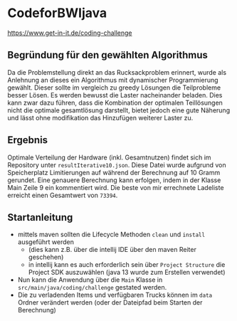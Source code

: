 # CodeforBWIjava


https://www.get-in-it.de/coding-challenge

## Begründung für den gewählten Algorithmus
Da die Problemstellung direkt an das Rucksackproblem erinnert, wurde als Anlehnung an dieses ein Algorithmus 
mit dynamischer Programmierung gewählt. Dieser sollte im vergleich zu greedy Lösungen die Teilprobleme besser Lösen.
Es werden bewusst die Laster nacheinander beladen.
Dies kann zwar dazu führen, dass die Kombination der optimalen Teillösungen nicht die optimale gesamtlösung darstellt,
 bietet jedoch eine gute Näherung und lässt ohne modifikation das Hinzufügen weiterer Laster zu.

## Ergebnis
Optimale Verteilung der Hardware (inkl. Gesamtnutzen) findet sich im Repository unter `resultIterative10.json`.
Diese Datei wurde aufgrund von Speicherplatz Limitierungen auf während der Berechnung auf 10 Gramm gerundet.
Eine genauere Berechnung kann erfolgen, indem in der Klasse Main Zeile 9 ein kommentiert wird.
Die beste von mir errechnete Ladeliste erreicht einen Gesamtwert von `73394`.
 
## Startanleitung
-  mittels maven sollten die Lifecycle Methoden `clean` und `install` ausgeführt werden
    - (dies kann z.B. über die intellij IDE über den maven Reiter geschehen) 
    - in intellij kann es auch erforderlich sein über `Project Structure` die Project SDK auszuwählen (java 13 wurde zum Erstellen verwendet)
- Nun kann die Anwendung über die `Main` Klasse in `src/main/java/coding/challenge` gestated werden.
- Die zu verladenden Items und verfügbaren Trucks können im `data` Ordner verändert werden (oder der Dateipfad beim Starten der Berechnung)